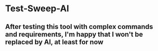 # Test-Sweep-AI

## After testing this tool with complex commands and requirements, I'm happy that I won't be replaced by AI, at least for now 
